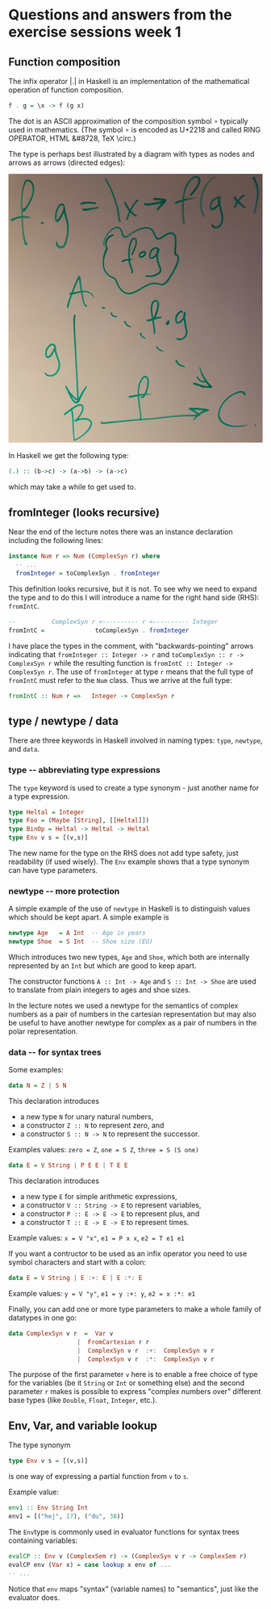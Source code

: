 # Questions and answers from the exercise sessions week 1

## Function composition

The infix operator |.| in Haskell is an implementation of the
mathematical operation of function composition.

```Haskell
f . g = \x -> f (g x)
```

The dot is an ASCII approximation of the composition symbol ∘
typically used in mathematics. (The symbol ∘ is encoded as U+2218 and
called RING OPERATOR, HTML &#8728, TeX \circ.)

The type is perhaps best illustrated by a diagram with types as nodes
and arrows as arrows (directed edges):

![Function composition diagram](FunComp.jpg)

In Haskell we get the following type:

```Haskell
(.) :: (b->c) -> (a->b) -> (a->c)
```

which may take a while to get used to.

## fromInteger (looks recursive)

Near the end of the lecture notes there was an instance declaration
including the following lines:

```Haskell
instance Num r => Num (ComplexSyn r) where
  -- ...
  fromInteger = toComplexSyn . fromInteger
```

This definition looks recursive, but it is not. To see why we need to
expand the type and to do this I will introduce a name for the right
hand side (RHS): `fromIntC`.

```Haskell
--          ComplexSyn r <---------- r <---------- Integer
fromIntC =              toComplexSyn . fromInteger
```

I have place the types in the comment, with "backwards-pointing"
arrows indicating that
`fromInteger :: Integer -> r`
and
`toComplexSyn :: r -> ComplexSyn r`
while the resulting function is
`fromIntC :: Integer -> ComplexSyn r`.
The use of `fromInteger` at type `r` means that the full type of
`fromIntC` must refer to the `Num` class. Thus we arrive at the full
type:

```Haskell
fromIntC :: Num r =>   Integer -> ComplexSyn r
```

## type / newtype / data

There are three keywords in Haskell involved in naming types: `type`,
`newtype`, and `data`.

### type -- abbreviating type expressions

The `type` keyword is used to create a type synonym - just another
name for a type expression.

```Haskell
type Heltal = Integer
type Foo = (Maybe [String], [[Heltal]])
type BinOp = Heltal -> Heltal -> Heltal
type Env v s = [(v,s)]
```

The new name for the type on the RHS does not add type safety, just
readability (if used wisely). The `Env` example shows that a type
synonym can have type parameters.

### newtype -- more protection

A simple example of the use of `newtype` in Haskell is to distinguish
values which should be kept apart. A simple example is

```Haskell
newtype Age   = A Int  -- Age in years
newtype Shoe  = S Int  -- Shoe size (EU)
```

Which introduces two new types, `Age` and `Shoe`, which both are
internally represented by an `Int` but which are good to keep apart.

The constructor functions `A :: Int -> Age` and `S :: Int -> Shoe` are
used to translate from plain integers to ages and shoe sizes.

In the lecture notes we used a newtype for the semantics of complex
numbers as a pair of numbers in the cartesian representation but may
also be useful to have another newtype for complex as a pair of
numbers in the polar representation.

### data -- for syntax trees

Some examples:
```Haskell
data N = Z | S N
```
This declaration introduces

* a new type `N` for unary natural numbers,
* a constructor `Z :: N` to represent zero, and
* a constructor `S :: N -> N` to represent the successor.

Examples values: `zero = Z`, `one = S Z`, `three = S (S one)`

```Haskell
data E = V String | P E E | T E E
```
This declaration introduces

* a new type `E` for simple arithmetic expressions,
* a constructor `V :: String -> E` to represent variables,
* a constructor `P :: E -> E -> E` to represent plus, and
* a constructor `T :: E -> E -> E` to represent times.

Example values: `x = V "x"`, `e1 = P x x`, `e2 = T e1 e1`

If you want a contructor to be used as an infix operator you need to
use symbol characters and start with a colon:

```Haskell
data E = V String | E :+: E | E :*: E
```

Example values: `y = V "y"`, `e1 = y :+: y`, `e2 = x :*: e1`

Finally, you can add one or more type parameters to make a whole
family of datatypes in one go:

```Haskell
data ComplexSyn v r  =  Var v
                   |  FromCartesian r r
                   |  ComplexSyn v r  :+:  ComplexSyn v r
                   |  ComplexSyn v r  :*:  ComplexSyn v r
```

The purpose of the first parameter `v` here is to enable a free choice
of type for the variables (be it `String` or `Int` or something else)
and the second parameter `r` makes is possible to express "complex
numbers over" different base types (like `Double`, `Float`, `Integer`,
etc.).

## Env, Var, and variable lookup

The type synonym
```Haskell
type Env v s = [(v,s)]
```
is one way of expressing a partial function from `v` to `s`.

Example value:

```Haskell
env1 :: Env String Int
env1 = [("hej", 17), ("du", 38)]
```

The `Env`type is commonly used in evaluator functions for syntax trees
containing variables:

```Haskell
evalCP :: Env v (ComplexSem r) -> (ComplexSyn v r -> ComplexSem r)
evalCP env (Var x) = case lookup x env of ...
-- ...
```

Notice that `env` maps "syntax" (variable names) to "semantics", just
like the evaluator does.

##

```Haskell
```
